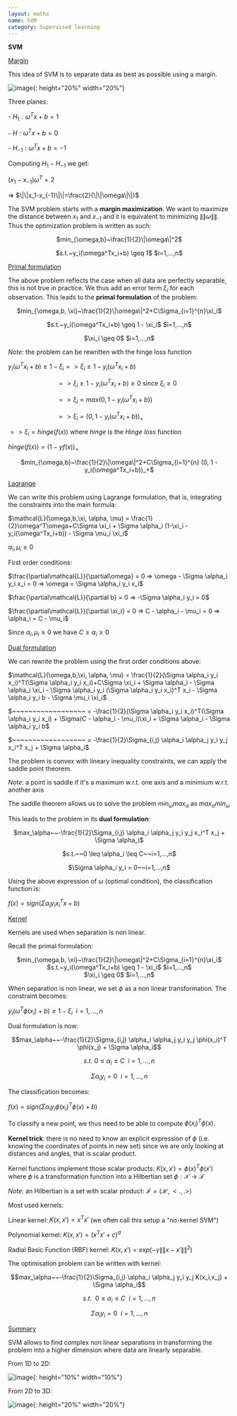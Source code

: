 ```yaml
---
layout: maths
name: SVM
category: Supervised learning
---
```


**SVM**

<ins>Margin</ins>

This idea of SVM is to separate data as best as possible using a margin.

![image](/assets/img/SVM.png){: height="20%" width="20%"}

Three planes:

\- $H_1: \omega^Tx+b=1$

\- $H: \omega^Tx+b=0$

\- $H_{-1}: \omega^Tx+b=-1$

Computing $H_1 - H_{-1}$ we get:

$(x_1-x_{-1})\omega^T=2$

=\> $\|\|x_1-x_{-1}\|\|=\frac{2}{\|\|\omega\|\|}$

The SVM problem starts with a **margin maximization**. We want to
maximize the distance between $x_1$ and $x_{-1}$ and it is equivalent to minimizing
$\|\|\omega \|\|$. Thus the optimization problem is written as such:

<p style="text-align: center;">$min_{\omega,b}~\frac{1}{2}\|\omega\|^2$</p>

<p style="text-align: center;">$s.t.~y_i(\omega^Tx_i+b) \geq 1$ $i=1,...,n$</p>

<ins>Primal formulation</ins>

The above problem reflects the case when all data are perfectly
separable, this is not true in practice. We thus add an error term
$\xi_i$ for each observation. This leads to the **primal formulation**
of the problem:

<p style="text-align: center;">$min_{\omega,b, \xi}~\frac{1}{2}\|\omega\|^2+C\Sigma_{i=1}^{n}\xi_i$</p>

<p style="text-align: center;">$s.t.~y_i(\omega^Tx_i+b) \geq 1 - \xi_i$ $i=1,...,n$</p>

<p style="text-align: center;">$\xi_i \geq 0$ $i=1,...,n$</p>

*Note*: the problem can be rewritten with the hinge loss function

$y_i(\omega^Tx_i+b) \geq 1 - \xi_i => \xi_i \geq 1 - y_i(\omega^Tx_i+b)$

$~~~~~~~~~~~~~~~~~~~~~~~~~~~~ => \xi_i \geq 1 - y_i(\omega^Tx_i+b) \geq 0$
since $\xi_i \geq 0$

$~~~~~~~~~~~~~~~~~~~~~~~~~~~~ => \xi_i = max(0, 1 - y_i(\omega^Tx_i+b))$

$~~~~~~~~~~~~~~~~~~~~~~~~~~~~ => \xi_i = (0, 1 - y_i(\omega^Tx_i+b))_+$

$=> \xi_i = hinge(f(x))$ where $hinge$ is the *Hinge loss* function

$hinge(f(x)) = (1 - yf(x))_+$

<div align="center">$min_{\omega,b}~\frac{1}{2}\|\omega\|^2+C\Sigma_{i=1}^{n} (0, 1 - y_i(\omega^Tx_i+b))_+$</div>

<ins>Lagrange</ins>

We can write this problem using Lagrange formulation, that is,
integrating the constraints into the main formula:

$\mathcal{L}(\omega,b,\xi, \alpha, \mu) = \frac{1}{2}\omega^T\omega+C\Sigma \xi_i + \Sigma \alpha_i (1-\xi_i - y_i(\omega^Tx_i+b)) - \Sigma \mu_i \xi_i$

$\alpha_i, \mu_i \geq 0$

First order conditions:

$\frac{\partial\mathcal{L}}{\partial\omega} = 0 => \omega - \Sigma \alpha_i y_i x_i = 0 => \omega = \Sigma \alpha_i y_i x_i$

$\frac{\partial\mathcal{L}}{\partial b} = 0 => -\Sigma \alpha_i y_i = 0$

$\frac{\partial\mathcal{L}}{\partial \xi_i} = 0 => C - \alpha_i  - \mu_i = 0 => \alpha_i = C - \mu_i$

Since $\alpha_i, \mu_i \geq 0$ we have $C \geq \alpha_i \geq 0$

<ins>Dual formulation</ins>

We can rewrite the problem using the first order conditions above:

$\mathcal{L}(\omega,b,\xi, \alpha, \mu) = \frac{1}{2}(\Sigma \alpha_i y_i x_i)^T(\Sigma \alpha_i y_i x_i)+C\Sigma \xi_i + \Sigma \alpha_i - \Sigma \alpha_i \xi_i - \Sigma \alpha_i y_i (\Sigma \alpha_i y_i x_i)^T x_i - \Sigma \alpha_i y_i b - \Sigma \mu_i \xi_i$

$~~~~~~~~~~~~~~~~~~ = -\frac{1}{2}(\Sigma \alpha_i y_i x_i)^T(\Sigma \alpha_i y_i x_i) + \Sigma(C - \alpha_i - \mu_i)\xi_i + \Sigma \alpha_i - \Sigma \alpha_i y_i b$

$~~~~~~~~~~~~~~~~~~ = -\frac{1}{2}\Sigma_{i,j} \alpha_i \alpha_j y_i y_j x_i^T x_j + \Sigma \alpha_i$

The problem is convex with lineary inequality constraints, we can apply
the saddle point theorem.

*Note*: a point is saddle if it's a maximum w.r.t. one axis and a
minimium w.r.t. another axis

The saddle theorem allows us to solve the problem
$min_\omega max_\alpha$ as $max_\alpha min_\omega$

This leads to the problem in its **dual formulation**:

<p style="text-align: center;">$max_\alpha~~-\frac{1}{2}\Sigma_{i,j} \alpha_i \alpha_j y_i y_j x_i^T x_j + \Sigma \alpha_i$</p>

<p style="text-align: center;">$s.t.~~0 \leq \alpha_i \leq C~~i=1,...,n$</p>

<div align="center">$\Sigma \alpha_i y_i = 0~~i=1,...,n$</div>

Using the above expression of $\omega$ (optimal condition), the
classification function is:

$f(x)=sign(\Sigma \alpha_i y_i x_i^T x + b)$

<ins>Kernel</ins>

Kernels are used when separation is non linear.

Recall the primal formulation:

<div align="center">$min_{\omega,b, \xi}~\frac{1}{2}\|\omega\|^2+C\Sigma_{i=1}^{n}\xi_i$</div>

<div align="center">$s.t.~y_i(\omega^Tx_i+b) \geq 1 - \xi_i$ $i=1,...,n$</div>

<div align="center">$\xi_i \geq 0$ $i=1,...,n$</div>

When separation is non linear, we set $\phi$ as a non linear
transformation. The constraint becomes:

$y_i(\omega^T\phi(x_i)+b) \geq 1 - \xi_i~~i=1,...,n$

Dual formulation is now:

$$max_\alpha~~-\frac{1}{2}\Sigma_{i,j} \alpha_i \alpha_j y_i y_j \phi(x_i)^T \phi(x_j) + \Sigma \alpha_i$$

$$s.t.~0 \leq \alpha_i \leq C~~i=1,...,n$$

$$\Sigma \alpha_i y_i = 0~~i=1,...,n$$

The classification becomes:

$f(x)=sign(\Sigma \alpha_i y_i \phi(x_i)^T \phi(x) + b)$

To classify a new point, we thus need to be able to compute
$\phi(x_i)^T \phi(x)$.

**Kernel trick**: there is no need to know an explicit expression of
$\phi$ (i.e. knowing the coordinates of points in new set) since we are
only looking at distances and angles, that is scalar product.

Kernel functions implement those scalar products:
$K(x,x')=\phi(x)^T \phi(x')$ where $\phi$ is a transformation function
into a Hilbertian set $\phi : \mathcal{X} \to \mathcal{F}$

*Note*: an Hilbertian is a set with scalar product:
$\mathcal{F}=(\mathcal{H},<.,.>)$

Most used kernels:

Linear kernel: $K(x,x') = x^Tx'$ (we often call this setup a \"no-kernel
SVM\")

Polynomial kernel: $K(x,x') = (x^Tx'+c)^d$

Radial Basic Function (RBF) kernel: $K(x,x') = exp(-\gamma\|\|x-x'\|\|^2)$

The optimisation problem can be written with kernel:

$$max_\alpha~~-\frac{1}{2}\Sigma_{i,j} \alpha_i \alpha_j y_i y_j K(x_i,x_j) + \Sigma \alpha_i$$

$$s.t.~~0 \leq \alpha_i \leq C~~i=1,...,n$$

$$\Sigma \alpha_i y_i = 0~~i=1,...,n$$

<ins>Summary</ins>

SVM allows to find complex non linear separations in transforming the
problem into a higher dimension where data are linearly separable.

From 1D to 2D:

![image](/assets/img/kernel_2D.png){: height="10%" width="10%"}

From 2D to 3D:

![image](/assets/img/kernel_3D.png){: height="20%" width="20%"}